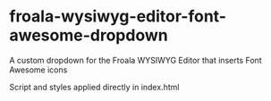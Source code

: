 froala-wysiwyg-editor-font-awesome-dropdown
===========================================

A custom dropdown for the Froala WYSIWYG Editor that inserts Font Awesome icons

Script and styles applied directly in index.html

